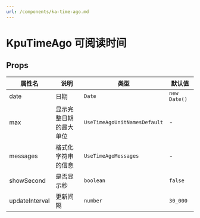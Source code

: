 ```yaml
---
url: /components/ka-time-ago.md
---
```

# KpuTimeAgo 可阅读时间

## Props

| 属性名         | 说明                   | 类型                         | 默认值       |
| -------------- | ---------------------- | ---------------------------- | ------------ |
| date           | 日期                   | `Date`                       | `new Date()` |
| max            | 显示完整日期的最大单位 | `UseTimeAgoUnitNamesDefault` | -            |
| messages       | 格式化字符串的信息     | `UseTimeAgoMessages`         | -            |
| showSecond     | 是否显示秒             | `boolean`                    | `false`      |
| updateInterval | 更新间隔               | `number`                     | `30_000`     |
